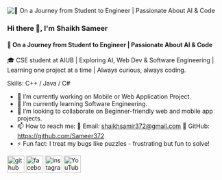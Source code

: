 ![🚀 On a Journey from Student to Engineer | Passionate About AI & Code](https://scontent.fdac31-1.fna.fbcdn.net/v/t39.30808-6/487813511_1969083763620993_1480157951693563379_n.jpg?_nc_cat=102&ccb=1-7&_nc_sid=86c6b0&_nc_ohc=mph4aA9OHV4Q7kNvwG0-Oiy&_nc_oc=AdmY87c_lbTW0GPfG1mnUDBZ5feVOIGr9cvXSFnGONy-lj2eiPrh2XmWL3LI3l625eI&_nc_zt=23&_nc_ht=scontent.fdac31-1.fna&_nc_gid=s4-W4pvlv96lTzBa5WJC-g&oh=00_AfT_FVx7e4sBuYXeyVbt24PG0IHxtpb5dhDCJwMchz_Hbg&oe=6885E16B)

### Hi there 👋, I'm Shaikh Sameer
#### 🚀 On a Journey from Student to Engineer | Passionate About AI & Code

🎓 CSE student at AIUB | Exploring AI, Web Dev & Software Engineering | Learning one project at a time | Always curious, always coding.

Skills: C++ / Java / C#

- 🔭 I’m currently working on Mobile or Web Application Project. 
- 🌱 I’m currently learning Software Engineering. 
- 👯 I’m looking to collaborate on Beginner-friendly web and mobile app projects. 
- 📫 How to reach me: 📧 Email: shaikhsamir372@gmail.com   🐙 GitHub: https://github.com/Sameer372 
- ⚡ Fun fact: I treat my bugs like puzzles - frustrating but fun to solve! 


[<img src='https://cdn.jsdelivr.net/npm/simple-icons@3.0.1/icons/github.svg' alt='github' height='40'>](https://github.com/Sameer372)  [<img src='https://cdn.jsdelivr.net/npm/simple-icons@3.0.1/icons/facebook.svg' alt='facebook' height='40'>](https://www.facebook.com/https://www.facebook.com/share/19iapor3zo/?mibextid=wwXIfr)  [<img src='https://cdn.jsdelivr.net/npm/simple-icons@3.0.1/icons/instagram.svg' alt='instagram' height='40'>](https://www.instagram.com/shaikhsameer64569/)  [<img src='https://cdn.jsdelivr.net/npm/simple-icons@3.0.1/icons/youtube.svg' alt='YouTube' height='40'>](https://www.youtube.com/channel/@ShaikhSameer64569)  

